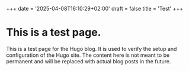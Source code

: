+++
date = '2025-04-08T16:10:29+02:00'
draft = false
title = 'Test'
+++

# This is a test page.

This is a test page for the Hugo blog. It is used to verify the setup and configuration of the Hugo site. The content here is not meant to be permanent and will be replaced with actual blog posts in the future.
